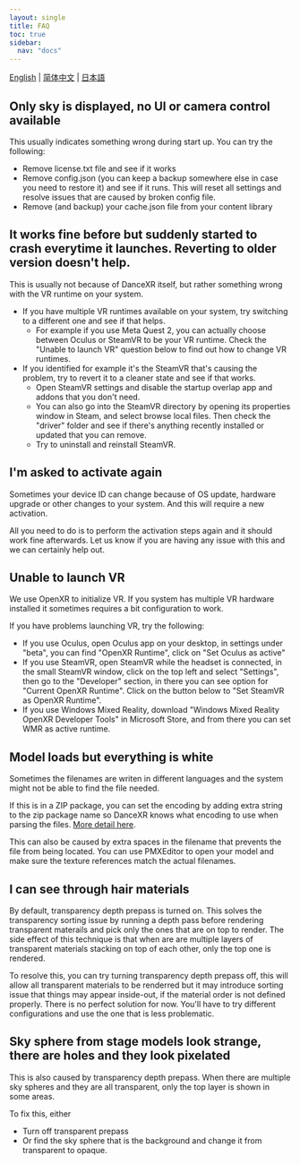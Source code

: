 ```yaml
---
layout: single
title: FAQ
toc: true
sidebar:
  nav: "docs"
---
```

[English](/dancexr/faq) | [简体中文](/zh/dancexr/faq) | [日本語](/jp/dancexr/faq)


## Only sky is displayed, no UI or camera control available
This usually indicates something wrong during start up. You can try the following:
* Remove license.txt file and see if it works
* Remove config.json (you can keep a backup somewhere else in case you need to restore it) and see if it runs. This will reset all settings and resolve issues that are caused by broken config file. 
* Remove (and backup) your cache.json file from your content library


## It works fine before but suddenly started to crash everytime it launches. Reverting to older version doesn't help.
This is usually not because of DanceXR itself, but rather something wrong with the VR runtime on your system.
* If you have multiple VR runtimes available on your system, try switching to a different one and see if that helps.
  * For example if you use Meta Quest 2, you can actually choose between Oculus or SteamVR to be your VR runtime. Check the "Unable to launch VR" question below to find out how to change VR runtimes.
* If you identified for example it's the SteamVR that's causing the problem, try to revert it to a cleaner state and see if that works. 
  * Open SteamVR settings and disable the startup overlap app and addons that you don't need.
  * You can also go into the SteamVR directory by opening its properties window in Steam, and select browse local files. Then check the "driver" folder and see if there's anything recently installed or updated that you can remove.
  * Try to uninstall and reinstall SteamVR. 


## I'm asked to activate again
Sometimes your device ID can change because of OS update, hardware upgrade or other changes to your system. And this will require a new activation. 

All you need to do is to perform the activation steps again and it should work fine afterwards. Let us know if you are having any issue with this and we can certainly help out. 


## Unable to launch VR
We use OpenXR to initialize VR. If you system has multiple VR hardware installed it sometimes requires a bit configuration to work. 

If you have problems launching VR, try the following:
* If you use Oculus, open Oculus app on your desktop, in settings under "beta", you can find "OpenXR Runtime", click on "Set Oculus as active"
* If you use SteamVR, open SteamVR while the headset is connected, in the small SteamVR window, click on the top left and select "Settings", then go to the "Developer" section, in there you can see option for "Current OpenXR Runtime". Click on the button below to "Set SteamVR as OpenXR Runtime". 
* If you use Windows Mixed Reality, download "Windows Mixed Reality OpenXR Developer Tools" in Microsoft Store, and from there you can set WMR as active runtime. 


## Model loads but everything is white
Sometimes the filenames are writen in different languages and the system might not be able to find the file needed. 

If this is in a ZIP package, you can set the encoding by adding extra string to the zip package name so DanceXR knows what encoding to use when parsing the files. [More detail here](features/zip_format).

This can also be caused by extra spaces in the filename that prevents the file from being located. You can use PMXEditor to open your model and make sure the texture references match the actual filenames. 


## I can see through hair materials
By default, transparency depth prepass is turned on. This solves the transparency sorting issue by running a depth pass before rendering transparent materails and pick only the ones that are on top to render. The side effect of this technique is that when are are multiple layers of transparent materials stacking on top of each other, only the top one is rendered.

To resolve this, you can try turning transparency depth prepass off, this will allow all transparent materials to be renderred but it may introduce sorting issue that things may appear inside-out, if the material order is not defined properly. There is no perfect solution for now. You'll have to try different configurations and use the one that is less problematic. 


## Sky sphere from stage models look strange, there are holes and they look pixelated
This is also caused by transparency depth prepass. When there are multiple sky spheres and they are all transparent, only the top layer is shown in some areas. 

To fix this, either
* Turn off transparent prepass
* Or find the sky sphere that is the background and change it from transparent to opaque.